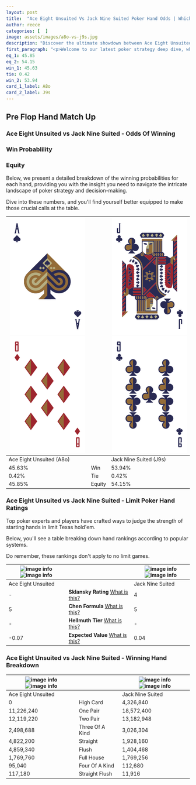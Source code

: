 ```yaml
---
layout: post
title:  "Ace Eight Unsuited Vs Jack Nine Suited Poker Hand Odds | Which Is The Better Hand In Poker? A Complete Guide"
author: reece
categories: [  ]
image: assets/images/a8o-vs-j9s.jpg
description: "Discover the ultimate showdown between Ace Eight Unsuited and Jack Nine Suited in poker! Uncover the odds, strategies, and scenarios where one hand triumphs over the other. Get ready to up your poker game with this thrilling analysis."
first_paragraph: "<p>Welcome to our latest poker strategy deep dive, where we're pitting two distinct hands against each other in a high-stakes showdown: Ace Eight Unsuited vs Jack Nine Suited.</p><p>In the dynamic world of poker, every decision counts, and knowing which hand holds the upper hand is key to your success at the table.</p><p>In this article, we'll dissect these two hands, explore the scenarios where one dominates the other, and equip you with the knowledge to make strategic choices that can tip the odds in your favor.</p><p>Get ready to unravel the intriguing dynamics of these poker hands and elevate your game to new heights.</p>"
eq_1: 45.85
eq_2: 54.15
win_1: 45.63
tie: 0.42
win_2: 53.94
card_1_label: A8o
card_2_label: J9s
---
```




[comment]: # (sp0)

## Pre Flop Hand Match Up

<div class="table hand-ratings" markdown="1"> 



### Ace Eight Unsuited vs Jack Nine Suited - Odds Of Winning


  
<div class="row graphs"> 
<div class="col-lg-6">
    <h3>Win Probablility</h3>
    <canvas id="WinChart"></canvas>
</div>
<div class="col-lg-6">
    <h3>Equity</h3>
    <canvas id="EquityChart"></canvas>
</div>
</div>

  Below, we present a detailed breakdown of the winning probabilities for each hand, providing you with the insight you need to navigate the intricate landscape of poker strategy and decision-making. 

Dive into these numbers, and you'll find yourself better equipped to make those crucial calls at the table.


    
| ![image info](assets/images/hand1/a.png) ![image info](assets/images/hand1/8o.png) |  | ![image info](assets/images/hand2/j.png) ![image info](assets/images/hand2/9.png) |
| -------- | -------- | -------- |
| Ace Eight Unsuited (A8o) |  | Jack Nine Suited (J9s) |
| 45.63% | Win | 53.94% |
| 0.42% | Tie | 0.42% |
| 45.85% | Equity | 54.15% |




[comment]: # (sp1)



### Ace Eight Unsuited vs Jack Nine Suited - Limit Poker Hand Ratings

Top poker experts and players have crafted ways to judge the strength of starting hands in limit Texas hold'em. 

Below, you'll see a table breaking down hand rankings according to popular systems. 

Do remember, these rankings don't apply to no limit games.


    
| ![image info](https://www.riverpairs.com/assets/images/hand1/a.png) ![image info](https://www.riverpairs.com/assets/images/hand1/8o.png) |  | ![image info](https://www.riverpairs.com/assets/images/hand2/j.png) ![image info](https://www.riverpairs.com/assets/images/hand2/9.png) |
| -------- | -------- | -------- |
| Ace Eight Unsuited |  | Jack Nine Suited |
| - | **Sklansky Rating** [What is this?](/sklansky-rating-explained) | 4 |
| 5 | **Chen Formula** [What is this?](/chen-formula-explained) | 5 |
| - | **Hellmuth Tier** [What is this?](/Hellmuth-tier-explained) | - |
| -0.07 | **Expected Value** [What is this?](/expected-value-explained) | 0.04 |




[comment]: # (sp2)



### Ace Eight Unsuited vs Jack Nine Suited - Winning Hand Breakdown


    
| ![image info](https://www.riverpairs.com/assets/images/hand1/a.png) ![image info](https://www.riverpairs.com/assets/images/hand1/8o.png) |  | ![image info](https://www.riverpairs.com/assets/images/hand2/j.png) ![image info](https://www.riverpairs.com/assets/images/hand2/9.png) |
| -------- | -------- | -------- |
| Ace Eight Unsuited |  | Jack Nine Suited |
| 0 | High Card | 4,326,840 |
| 11,226,240 | One Pair | 18,572,400 |
| 12,119,220 | Two Pair | 13,182,948 |
| 2,498,688 | Three Of A Kind | 3,026,304 |
| 4,822,200 | Straight | 1,928,160 |
| 4,859,340 | Flush | 1,404,468 |
| 1,769,760 | Full House | 1,769,256 |
| 95,040 | Four Of A Kind | 112,680 |
| 117,180 | Straight Flush | 11,916 |




[comment]: # (sp3)



</div>

[comment]: # (sp4)



[comment]: # (sp5)

